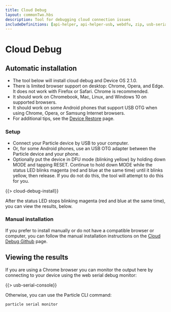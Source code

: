 ```yaml
---
title: Cloud Debug
layout: commonTwo.hbs
description: Tool for debugging cloud connection issues
includeDefinitions: [api-helper, api-helper-usb, webdfu, zip, usb-serial]
---
```


# Cloud Debug

## Automatic installation

- The tool below will install cloud debug and Device OS 2.1.0.
- There is limited browser support on desktop: Chrome, Opera, and Edge. It does not work with Firefox or Safari. Chrome is recommended.
- It should work on Chromebook, Mac, Linux, and Windows 10 on supported browsers.
- It should work on some Android phones that support USB OTG when using Chrome, Opera, or Samsung Internet browsers.
- For additional tips, see the [Device Restore](/device-restore-usb/) page.

### Setup

- Connect your Particle device by USB to your computer.
- Or, for some Android phones, use an USB OTG adapter between the Particle device and your phone.
- Optionally put the device in DFU mode (blinking yellow) by holding down MODE and tapping RESET. Continue to hold down MODE while the status LED blinks magenta (red and blue at the same time) until it blinks yellow, then release. If you do not do this, the tool will attempt to do this for you.

{{> cloud-debug-install}}

After the status LED stops blinking magenta (red and blue at the same time), you can view the results, below.

### Manual installation

If you prefer to install manually or do not have a compatible browser or computer, you can follow the manual installation instructions on the [Cloud Debug Github](https://github.com/particle-iot/cloud-debug) page.


## Viewing the results

If you are using a Chrome browser you can monitor the output here by connecting to your device using the web serial debug monitor:

{{> usb-serial-console}}

Otherwise, you can use the Particle CLI command:

```
particle serial monitor
```

